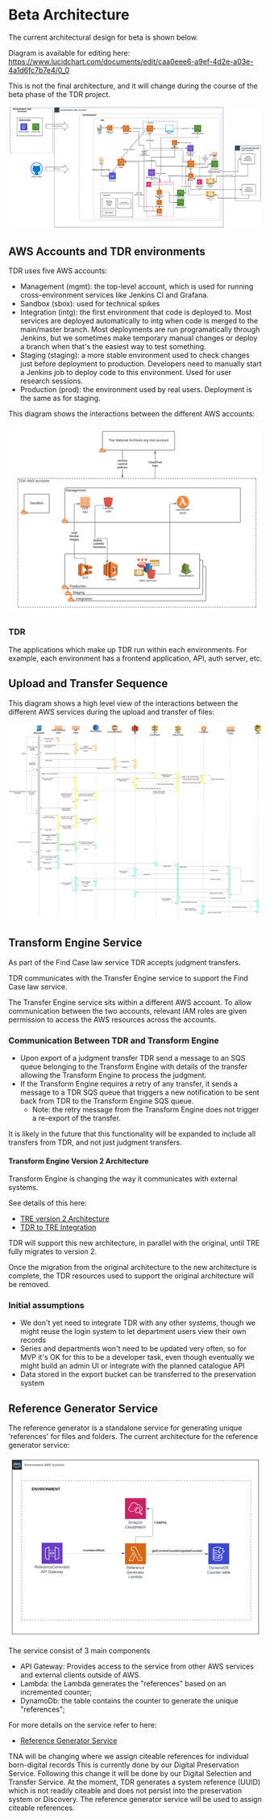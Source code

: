 # Beta Architecture

The current architectural design for beta is shown below.

Diagram is available for editing here: https://www.lucidchart.com/documents/edit/caa0eee6-a9ef-4d2e-a03e-4a1d6fc7b7e4/0_0

This is not the final architecture, and it will change during the course of the beta phase of the TDR project.

![](./diagrams/tdr-beta-high-level-architecture.svg)

## AWS Accounts and TDR environments

TDR uses five AWS accounts:

* Management (mgmt): the top-level account, which is used for running
  cross-environment services like Jenkins CI and Grafana.
* Sandbox (sbox): used for technical spikes
* Integration (intg): the first environment that code is deployed to. Most
  services are deployed automatically to intg when code is merged to the
  main/master branch. Most deployments are run programatically through Jenkins,
  but we sometimes make temporary manual changes or deploy a branch when that's
  the easiest way to test something.
* Staging (staging): a more stable environment used to check changes just before
  deployment to production. Developers need to manually start a Jenkins job to
  deploy code to this environment. Used for user research sessions.
* Production (prod): the environment used by real users. Deployment is the same
  as for staging.

This diagram shows the interactions between the different AWS accounts:

![](./diagrams/aws-accounts.png)

### TDR

The applications which make up TDR run within each environments. For example,
each environment has a frontend application, API, auth server, etc.

## Upload and Transfer Sequence

This diagram shows a high level view of the interactions between the different AWS services during the upload and transfer of files:

![](./diagrams/tdr-transfer-sequence.svg)

## Transform Engine Service

As part of the Find Case law service TDR accepts judgment transfers.

TDR communicates with the Transfer Engine service to support the Find Case law service.

The Transfer Engine service sits within a different AWS account. To allow communication between the two accounts, relevant IAM roles are given permission to access the AWS resources across the accounts.

### Communication Between TDR and Transform Engine

* Upon export of a judgment transfer TDR send a message to an SQS queue belonging to the Transform Engine with details of the transfer allowing the Transform Engine to process the judgment.
* If the Transform Engine requires a retry of any transfer, it sends a message to a TDR SQS queue that triggers a new notification to be sent back from TDR to the Transform Engine SQS queue.
  * Note: the retry message from the Transform Engine does not trigger a re-export of the transfer.
  
It is likely in the future that this functionality will be expanded to include all transfers from TDR, and not just judgment transfers.

#### Transform Engine Version 2 Architecture

Transform Engine is changing the way it communicates with external systems.

See details of this here:
* [TRE version 2 Architecture](https://github.com/nationalarchives/da-transform-dev-documentation/blob/master/architecture-decision-records/002-New-messaging-architecture.md)
* [TDR to TRE Integration](https://github.com/nationalarchives/da-transform-dev-documentation/blob/master/architecture-decision-records/003-New-TDR-TRE-integration.md)

TDR will support this new architecture, in parallel with the original, until TRE fully migrates to version 2.

Once the migration from the original architecture to the new architecture is complete, the TDR resources used to support the original architecture will be removed.

### Initial assumptions

* We don't yet need to integrate TDR with any other systems, though we might
  reuse the login system to let department users view their own records
* Series and departments won't need to be updated very often, so for MVP it's OK
  for this to be a developer task, even though eventually we might build an
  admin UI or integrate with the planned catalogue API
* Data stored in the export bucket can be transferred to the preservation system

## Reference Generator Service

The reference generator is a standalone service for generating unique 'references' for files and folders. The current architecture for the reference generator service:

![](./diagrams/reference-generator.svg)

The service consist of 3 main components
* API Gateway: Provides access to the service from other AWS services and external clients outside of AWS. 
* Lambda: the Lambda generates the "references" based on an incremented counter;
* DynamoDb: the table contains the counter to generate the unique "references";

For more details on the service refer to here: 
* [Reference Generator Service](https://github.com/nationalarchives/da-reference-generator)

TNA will be changing where we assign citeable references for individual born-digital records 
This is currently done by our Digital Preservation Service. Following this change it will be done by our Digital Selection and Transfer Service.
At the moment, TDR generates a system reference (UUID) which is not readily citeable and does not persist into the preservation system or Discovery.
The reference generator service will be used to assign citeable references.